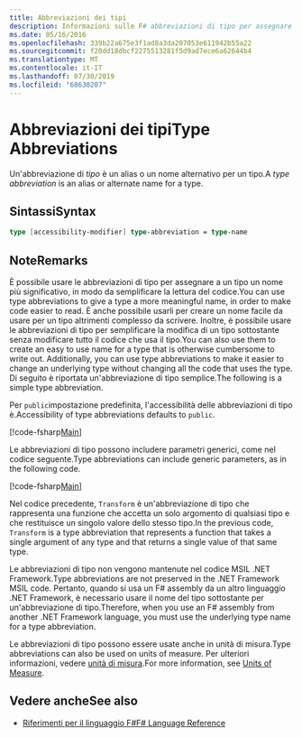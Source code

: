 ```yaml
---
title: Abbreviazioni dei tipi
description: Informazioni sulle F# abbreviazioni di tipo per assegnare a un tipo un nome più significativo allo scopo di semplificare la lettura del codice.
ms.date: 05/16/2016
ms.openlocfilehash: 339b22a675e3f1ad8a3da207053e611942b55a22
ms.sourcegitcommit: f20dd18dbcf2275513281f5d9ad7ece6a62644b4
ms.translationtype: MT
ms.contentlocale: it-IT
ms.lasthandoff: 07/30/2019
ms.locfileid: "68630207"
---
```

# <a name="type-abbreviations"></a><span data-ttu-id="f60a1-103">Abbreviazioni dei tipi</span><span class="sxs-lookup"><span data-stu-id="f60a1-103">Type Abbreviations</span></span>

<span data-ttu-id="f60a1-104">Un'abbreviazione di *tipo* è un alias o un nome alternativo per un tipo.</span><span class="sxs-lookup"><span data-stu-id="f60a1-104">A *type abbreviation* is an alias or alternate name for a type.</span></span>

## <a name="syntax"></a><span data-ttu-id="f60a1-105">Sintassi</span><span class="sxs-lookup"><span data-stu-id="f60a1-105">Syntax</span></span>

```fsharp
type [accessibility-modifier] type-abbreviation = type-name
```

## <a name="remarks"></a><span data-ttu-id="f60a1-106">Note</span><span class="sxs-lookup"><span data-stu-id="f60a1-106">Remarks</span></span>

<span data-ttu-id="f60a1-107">È possibile usare le abbreviazioni di tipo per assegnare a un tipo un nome più significativo, in modo da semplificare la lettura del codice.</span><span class="sxs-lookup"><span data-stu-id="f60a1-107">You can use type abbreviations to give a type a more meaningful name, in order to make code easier to read.</span></span> <span data-ttu-id="f60a1-108">È anche possibile usarli per creare un nome facile da usare per un tipo altrimenti complesso da scrivere. Inoltre, è possibile usare le abbreviazioni di tipo per semplificare la modifica di un tipo sottostante senza modificare tutto il codice che usa il tipo.</span><span class="sxs-lookup"><span data-stu-id="f60a1-108">You can also use them to create an easy to use name for a type that is otherwise cumbersome to write out. Additionally, you can use type abbreviations to make it easier to change an underlying type without changing all the code that uses the type.</span></span> <span data-ttu-id="f60a1-109">Di seguito è riportata un'abbreviazione di tipo semplice.</span><span class="sxs-lookup"><span data-stu-id="f60a1-109">The following is a simple type abbreviation.</span></span>

<span data-ttu-id="f60a1-110">Per `public`impostazione predefinita, l'accessibilità delle abbreviazioni di tipo è.</span><span class="sxs-lookup"><span data-stu-id="f60a1-110">Accessibility of type abbreviations defaults to `public`.</span></span>

[!code-fsharp[Main](~/samples/snippets/fsharp/lang-ref-1/snippet2301.fs)]

<span data-ttu-id="f60a1-111">Le abbreviazioni di tipo possono includere parametri generici, come nel codice seguente.</span><span class="sxs-lookup"><span data-stu-id="f60a1-111">Type abbreviations can include generic parameters, as in the following code.</span></span>

[!code-fsharp[Main](~/samples/snippets/fsharp/lang-ref-1/snippet2302.fs)]

<span data-ttu-id="f60a1-112">Nel codice precedente, `Transform` è un'abbreviazione di tipo che rappresenta una funzione che accetta un solo argomento di qualsiasi tipo e che restituisce un singolo valore dello stesso tipo.</span><span class="sxs-lookup"><span data-stu-id="f60a1-112">In the previous code, `Transform` is a type abbreviation that represents a function that takes a single argument of any type and that returns a single value of that same type.</span></span>

<span data-ttu-id="f60a1-113">Le abbreviazioni di tipo non vengono mantenute nel codice MSIL .NET Framework.</span><span class="sxs-lookup"><span data-stu-id="f60a1-113">Type abbreviations are not preserved in the .NET Framework MSIL code.</span></span> <span data-ttu-id="f60a1-114">Pertanto, quando si usa un F# assembly da un altro linguaggio .NET Framework, è necessario usare il nome del tipo sottostante per un'abbreviazione di tipo.</span><span class="sxs-lookup"><span data-stu-id="f60a1-114">Therefore, when you use an F# assembly from another .NET Framework language, you must use the underlying type name for a type abbreviation.</span></span>

<span data-ttu-id="f60a1-115">Le abbreviazioni di tipo possono essere usate anche in unità di misura.</span><span class="sxs-lookup"><span data-stu-id="f60a1-115">Type abbreviations can also be used on units of measure.</span></span> <span data-ttu-id="f60a1-116">Per ulteriori informazioni, vedere [unità di misura](units-of-measure.md).</span><span class="sxs-lookup"><span data-stu-id="f60a1-116">For more information, see [Units of Measure](units-of-measure.md).</span></span>

## <a name="see-also"></a><span data-ttu-id="f60a1-117">Vedere anche</span><span class="sxs-lookup"><span data-stu-id="f60a1-117">See also</span></span>

- [<span data-ttu-id="f60a1-118">Riferimenti per il linguaggio F#</span><span class="sxs-lookup"><span data-stu-id="f60a1-118">F# Language Reference</span></span>](index.md)
